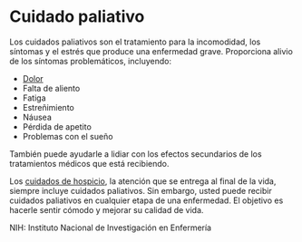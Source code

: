 Cuidado paliativo
=================


Los cuidados paliativos son el tratamiento para la incomodidad, los síntomas y el estrés que produce una enfermedad grave. Proporciona alivio de los síntomas problemáticos, incluyendo:


* [Dolor](https://medlineplus.gov/spanish/pain.html)
* Falta de aliento
* Fatiga
* Estreñimiento
* Náusea
* Pérdida de apetito
* Problemas con el sueño


También puede ayudarle a lidiar con los efectos secundarios de los tratamientos médicos que está recibiendo.


Los [cuidados de hospicio](https://medlineplus.gov/spanish/hospicecare.html), la atención que se entrega al final de la vida, siempre incluye cuidados paliativos. Sin embargo, usted puede recibir cuidados paliativos en cualquier etapa de una enfermedad. El objetivo es hacerle sentir cómodo y mejorar su calidad de vida.


NIH: Instituto Nacional de Investigación en Enfermería

